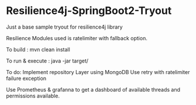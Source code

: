 # Resilience4j-SpringBoot2-Tryout
Just a base sample tryout for resilience4j library

Resilience Modules used is ratelimiter with fallback option.

To build :
mvn clean install

To run & execute :
java -jar target/<jar-name>
 
  
To do:
  Implement repository Layer using MongoDB
  Use retry with ratelimiter failure exception
  
Use Prometheus & grafanna to get a dashboard of available threads and permissions available.
